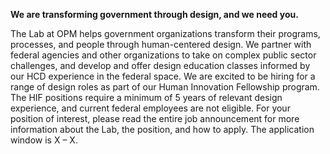 **We are transforming government through design, and we need you.**

The Lab at OPM helps government organizations transform their programs, processes, and people through human-centered design. We partner with federal agencies and other organizations to take on complex public sector challenges, and develop and offer design education classes informed by our HCD experience in the federal space. We are excited to be hiring for a range of design roles as part of our Human Innovation Fellowship program. The HIF positions require a minimum of 5 years of relevant design experience, and current federal employees are not eligible. For your position of interest, please read the entire job announcement for more information about the Lab, the position, and how to apply. The application window is X – X.
